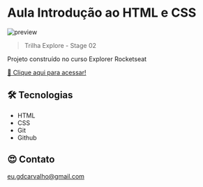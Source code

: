 # Aula Introdução ao HTML e CSS

![preview](./.github/#)

> Trilha Explore - Stage 02

Projeto construído no curso Explorer Rocketseat

[🔗 Clique aqui para acessar!](https://gdcarvalho.github.io/projeto01-explorer/)

## 🛠 Tecnologias
- HTML
- CSS
- Git
- Github

## 😍 Contato

eu.gdcarvalho@gmail.com
